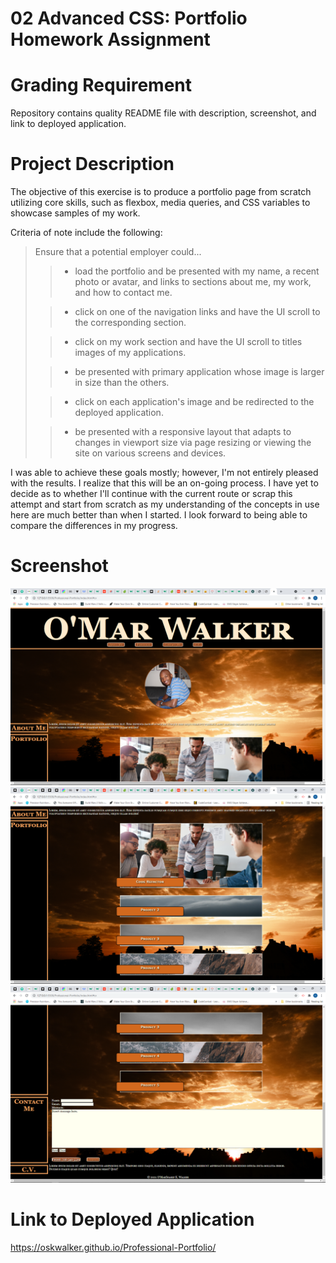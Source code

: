 # 02 Advanced CSS: Portfolio Homework Assignment

# Grading Requirement
    
Repository contains quality README file with description, screenshot, and link to deployed application.

# Project Description

The objective of this exercise is to produce a portfolio page from scratch utilizing core skills, such as flexbox, media queries, and CSS variables to showcase samples of my work.

Criteria of note include the following:
> Ensure that a potential employer could...
>> - load the portfolio and be presented with my name, a recent photo or avatar, and links to sections about me, my work, and how to contact me.
>
>> - click on one of the navigation links and have the UI scroll to the corresponding section.
>
>> - click on my work section and have the UI scroll to titles images of my applications.
>
>> - be presented with primary application whose image is larger in size than the others.
>
>> - click on each application's image and be redirected to the deployed application.
>
>> - be presented with a responsive layout that adapts to changes in viewport size via page resizing or viewing the site on various screens and devices.

I was able to achieve these goals mostly; however, I'm not entirely pleased with the results. I realize that this will be an on-going process. I have yet to decide as to whether I'll continue with the current route or scrap this attempt and start from scratch as my understanding of the concepts in use here are much better than when I started. I look forward to being able to compare the differences in my progress.

# Screenshot

![Screenshot-1](./assets/images/Screenshot-1.png?raw=true "Screenshot-1")
![Screenshot-2](./assets/images/Screenshot-2.png?raw=true "Screenshot-2")
![Screenshot-3](./assets/images/Screenshot-3.png?raw=true "Screenshot-3")

# Link to Deployed Application

https://oskwalker.github.io/Professional-Portfolio/